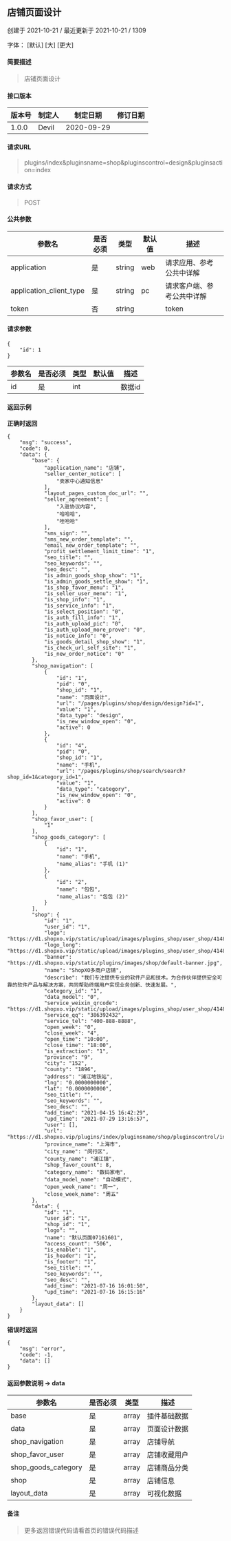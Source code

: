 ## 店铺页面设计

创建于 2021-10-21 / 最近更新于 2021-10-21 / 1309

字体： \[默认\] \[大\] \[更大\]

#### 简要描述

> 店铺页面设计

#### 接口版本

| 版本号 | 制定人 | 制定日期 | 修订日期 |
| --- | --- | --- | --- |
| 1.0.0 | Devil | 2020-09-29 |  |

#### 请求URL

> plugins/index&pluginsname=shop&pluginscontrol=design&pluginsaction=index

#### 请求方式

> POST

#### 公共参数

| 参数名 | 是否必须 | 类型 | 默认值 | 描述 |
| --- | --- | --- | --- | --- |
| application | 是 | string | web | 请求应用、参考公共中详解 |
| application\_client\_type | 是 | string | pc | 请求客户端、参考公共中详解 |
| token | 否 | string |  | token |

#### 请求参数

```
{
    "id": 1
}
```

| 参数名 | 是否必须 | 类型 | 默认值 | 描述 |
| --- | --- | --- | --- | --- |
| id | 是 | int |  | 数据id |

#### 返回示例

**正确时返回**

```
{
    "msg": "success",
    "code": 0,
    "data": {
        "base": {
            "application_name": "店铺",
            "seller_center_notice": [
                "卖家中心通知信息"
            ],
            "layout_pages_custom_doc_url": "",
            "seller_agreement": [
                "入驻协议内容",
                "哈哈哈",
                "哇哈哈"
            ],
            "sms_sign": "",
            "sms_new_order_template": "",
            "email_new_order_template": "",
            "profit_settlement_limit_time": "1",
            "seo_title": "",
            "seo_keywords": "",
            "seo_desc": "",
            "is_admin_goods_shop_show": "1",
            "is_admin_goods_settle_show": "1",
            "is_shop_favor_menu": "1",
            "is_seller_user_menu": "1",
            "is_shop_info": "1",
            "is_service_info": "1",
            "is_select_position": "0",
            "is_auth_fill_info": "1",
            "is_auth_upload_pic": "0",
            "is_auth_upload_more_prove": "0",
            "is_notice_info": "0",
            "is_goods_detail_shop_show": "1",
            "is_check_url_self_site": "1",
            "is_new_order_notice": "0"
        },
        "shop_navigation": [
            {
                "id": "1",
                "pid": "0",
                "shop_id": "1",
                "name": "页面设计",
                "url": "/pages/plugins/shop/design/design?id=1",
                "value": "1",
                "data_type": "design",
                "is_new_window_open": "0",
                "active": 0
            },
            {
                "id": "4",
                "pid": "0",
                "shop_id": "1",
                "name": "手机",
                "url": "/pages/plugins/shop/search/search?shop_id=1&category_id=1",
                "value": "1",
                "data_type": "category",
                "is_new_window_open": "0",
                "active": 0
            }
        ],
        "shop_favor_user": [
            "1"
        ],
        "shop_goods_category": [
            {
                "id": "1",
                "name": "手机",
                "name_alias": "手机 (1)"
            },
            {
                "id": "2",
                "name": "包包",
                "name_alias": "包包 (2)"
            }
        ],
        "shop": {
            "id": "1",
            "user_id": "1",
            "logo": "https://d1.shopxo.vip/static/upload/images/plugins_shop/user_shop/4148/2021/04/15/1618475981109734.jpg",
            "logo_long": "https://d1.shopxo.vip/static/upload/images/plugins_shop/user_shop/4148/2021/04/15/1618476262656662.png",
            "banner": "https://d1.shopxo.vip/static/plugins/images/shop/default-banner.jpg",
            "name": "ShopXO多商户店铺",
            "describe": "我们专注提供专业的软件产品和技术。为合作伙伴提供安全可靠的软件产品与解决方案，共同帮助终端用户实现业务创新、快速发展。",
            "category_id": "1",
            "data_model": "0",
            "service_weixin_qrcode": "https://d1.shopxo.vip/static/upload/images/plugins_shop/user_shop/4148/2021/04/15/1618476097689249.png",
            "service_qq": "386392432",
            "service_tel": "400-888-8888",
            "open_week": "0",
            "close_week": "4",
            "open_time": "10:00",
            "close_time": "18:00",
            "is_extraction": "1",
            "province": "9",
            "city": "152",
            "county": "1896",
            "address": "浦江地铁站",
            "lng": "0.0000000000",
            "lat": "0.0000000000",
            "seo_title": "",
            "seo_keywords": "",
            "seo_desc": "",
            "add_time": "2021-04-15 16:42:29",
            "upd_time": "2021-07-29 13:16:57",
            "user": [],
            "url": "https://d1.shopxo.vip/plugins/index/pluginsname/shop/pluginscontrol/index/pluginsaction/detail/id/1.html",
            "province_name": "上海市",
            "city_name": "闵行区",
            "county_name": "浦江镇",
            "shop_favor_count": 8,
            "category_name": "数码家电",
            "data_model_name": "自动模式",
            "open_week_name": "周一",
            "close_week_name": "周五"
        },
        "data": {
            "id": "1",
            "user_id": "1",
            "shop_id": "1",
            "logo": "",
            "name": "默认页面07161601",
            "access_count": "506",
            "is_enable": "1",
            "is_header": "1",
            "is_footer": "1",
            "seo_title": "",
            "seo_keywords": "",
            "seo_desc": "",
            "add_time": "2021-07-16 16:01:50",
            "upd_time": "2021-07-16 16:15:16"
        },
        "layout_data": []
    }
}
```

**错误时返回**

```
{
    "msg": "error",
    "code": -1,
    "data": []
}
```

#### 返回参数说明 -> data

| 参数名 | 是否必须 | 类型 | 描述 |
| --- | --- | --- | --- |
| base | 是 | array | 插件基础数据 |
| data | 是 | array | 页面设计数据 |
| shop\_navigation | 是 | array | 店铺导航 |
| shop\_favor\_user | 是 | array | 店铺收藏用户 |
| shop\_goods\_category | 是 | array | 店铺商品分类 |
| shop | 是 | array | 店铺信息 |
| layout\_data | 是 | array | 可视化数据 |

#### 备注

> 更多返回错误代码请看首页的错误代码描述